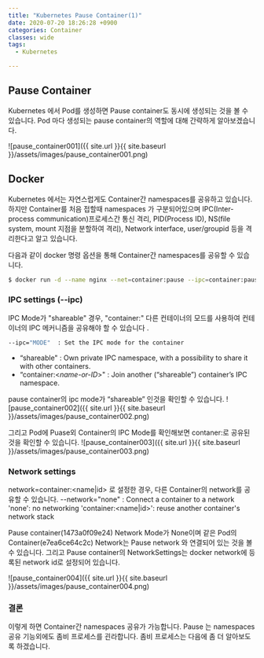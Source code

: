 ```yaml
---
title: "Kubernetes Pause Container(1)"
date: 2020-07-20 18:26:28 +0900
categories: Container
classes: wide
tags:
  - Kubernetes

---
```

## Pause Container
Kubernetes 에서 Pod를 생성하면 Pause container도 동시에 생성되는 것을 볼 수 있습니다. Pod 마다 생성되는 pause container의 역할에 대해 간략하게 알아보겠습니다.

![pause_container001]({{ site.url }}{{ site.baseurl }}/assets/images/pause_container001.png)

## Docker 
Kubernetes 에서는 자연스럽게도 Container간 namespaces를 공유하고 있습니다. 하지만 Container를 처음 접할때 namespaces 가 구분되어있으며 IPC(Inter-process communication)프로세스간 통신 격리, PID(Process ID), NS(file system, mount 지점을 분할하여 격리), Network interface, user/groupid 등을 격리한다고 알고 있습니다. 

다음과 같이 docker 명령 옵션을 통해 Container간 namespaces를 공유할 수 있습니다.
```bash
$ docker run -d --name nginx --net=container:pause --ipc=container:pause nginx
```

### IPC settings (--ipc)
IPC Mode가  "shareable" 경우, "container:<donor-name-or-ID>" 다른 컨테이너의 모드를 사용하여 컨테이너의 IPC 메커니즘을 공유해야 할 수 있습니다 .

```bash
--ipc="MODE"  : Set the IPC mode for the container
```

 * “shareable" : 	Own private IPC namespace, with a possibility to share it with other containers.
 * “container:<_name-or-ID_>"	: Join another (“shareable”) container’s IPC namespace.


pause container의 ipc mode가 “shareable” 인것을 확인할 수 있습니다.
![pause_container002]({{ site.url }}{{ site.baseurl }}/assets/images/pause_container002.png)


그리고 Pod에 Puase외 Container의 IPC Mode를 확인해보면 contaner:<pause container id>로 공유된 것을 확인할 수 있습니다.
![pause_container003]({{ site.url }}{{ site.baseurl }}/assets/images/pause_container003.png)


### Network settings
network=container:<name|id> 로 설정한 경우, 다른 Container의 network를 공유할 수 있습니다.
--network="none" : Connect a container to a network
                      'none': no networking
                      'container:<name|id>': reuse another container's network stack

Pause container(1473a0f09e24) Network Mode가 None이며 같은 Pod의 Container(e7ea6ce64c2c) Network는 Pause network 와 연결되어 있는 것을 볼 수 있습니다. 그리고 Pause container의 NetworkSettings는 docker network에 등록된 network id로 설정되어 있습니다.

![pause_container004]({{ site.url }}{{ site.baseurl }}/assets/images/pause_container004.png)                      

### 결론
이렇게 하면 Container간 namespaces 공유가 가능합니다. Pause 는 namespaces 공유 기능외에도 좀비 프로세스를 괸라합니다. 좀비 프로세스는 다음에 좀 더 알아보도록 하겠습니다.
